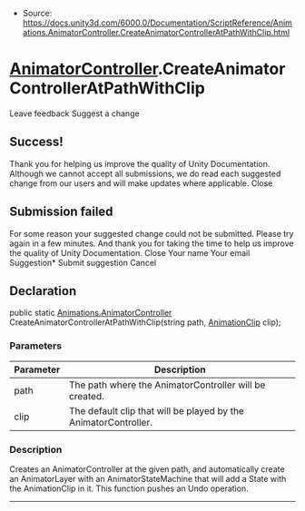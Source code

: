 * Source: https://docs.unity3d.com/6000.0/Documentation/ScriptReference/Animations.AnimatorController.CreateAnimatorControllerAtPathWithClip.html

#  [AnimatorController](https://docs.unity3d.com/6000.0/Documentation/ScriptReference/Animations.AnimatorController.html).CreateAnimatorControllerAtPathWithClip
Leave feedback
Suggest a change
## Success!
Thank you for helping us improve the quality of Unity Documentation. Although we cannot accept all submissions, we do read each suggested change from our users and will make updates where applicable.
Close
## Submission failed
For some reason your suggested change could not be submitted. Please <a>try again</a> in a few minutes. And thank you for taking the time to help us improve the quality of Unity Documentation.
Close
Your name Your email Suggestion* Submit suggestion
Cancel
## Declaration
public static [Animations.AnimatorController](https://docs.unity3d.com/6000.0/Documentation/ScriptReference/Animations.AnimatorController.html) CreateAnimatorControllerAtPathWithClip(string path, [AnimationClip](https://docs.unity3d.com/6000.0/Documentation/ScriptReference/AnimationClip.html) clip); 
### Parameters
Parameter | Description  
---|---  
path | The path where the AnimatorController will be created.  
clip | The default clip that will be played by the AnimatorController.  
### Description
Creates an AnimatorController at the given path, and automatically create an AnimatorLayer with an AnimatorStateMachine that will add a State with the AnimationClip in it.
This function pushes an Undo operation.
* * *
